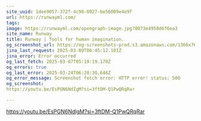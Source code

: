 ```yaml
---
site_uuid: 1dee9057-372f-4c98-8927-be56009e4e9f
url: https://runwayml.com/
tags: 
image: https://runwayml.com/opengraph-image.jpg?8073e4958d6f6ea3
site_name: Runway
title: Runway | Tools for human imagination.
og_screenshot_url: https://og-screenshots-prod.s3.amazonaws.com/1366x768/80/false/831c0443aa5bad463db872b9f085839c825e912f4ddc72a7a40e95e06e39df8f.jpeg
jina_last_request: 2025-03-09T06:45:12.101Z
jina_error: Error occurred
og_last_fetch: 2025-03-07T05:19:19.170Z
og_errors: true
og_last_error: 2025-03-24T06:28:30.646Z
og_error_message: Screenshot fetch error: HTTP error! status: 500
og_screenshot: 
https://youtu.be/EsPGN6NdIgM?si=3ftDM-Q1PwQRqRar

---
```


https://youtu.be/EsPGN6NdIgM?si=3ftDM-Q1PwQRqRar
